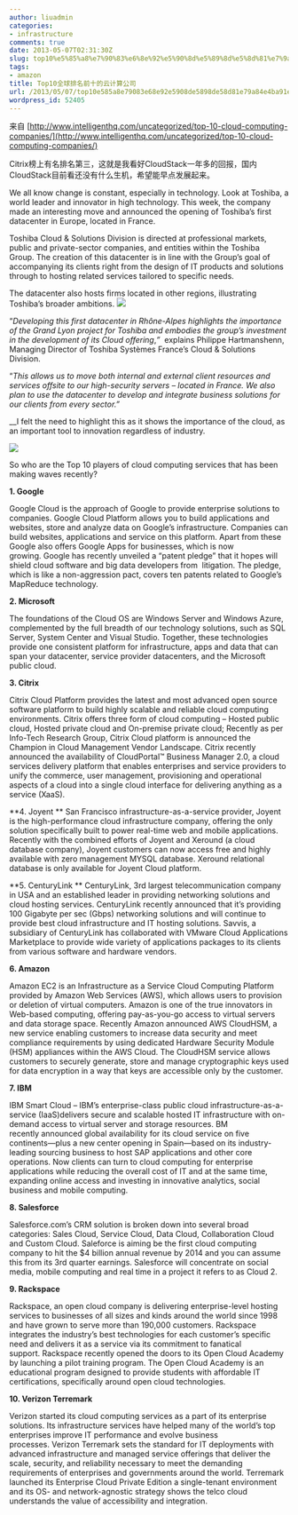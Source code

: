 ```yaml
---
author: liuadmin
categories:
- infrastructure
comments: true
date: 2013-05-07T02:31:30Z
slug: top10%e5%85%a8%e7%90%83%e6%8e%92%e5%90%8d%e5%89%8d%e5%8d%81%e7%9a%84%e4%ba%91%e8%ae%a1%e7%ae%97%e5%85%ac%e5%8f%b8
tags:
- amazon
title: Top10全球排名前十的云计算公司
url: /2013/05/07/top10e585a8e79083e68e92e5908de5898de58d81e79a84e4ba91e8aea1e7ae97e585ace58fb8/
wordpress_id: 52405
---
```


来自 [http://www.intelligenthq.com/uncategorized/top-10-cloud-computing-companies/](http://www.intelligenthq.com/uncategorized/top-10-cloud-computing-companies/)

Citrix榜上有名排名第三，这就是我看好CloudStack一年多的回报，国内CloudStack目前看还没有什么生机，希望能早点发展起来。

We all know change is constant, especially in technology. Look at Toshiba, a world leader and innovator in high technology. This week, the company made an interesting move and announced the opening of Toshiba’s first datacenter in Europe, located in France.

Toshiba Cloud & Solutions Division is directed at professional markets, public and private-sector companies, and entities within the Toshiba Group. The creation of this datacenter is in line with the Group’s goal of accompanying its clients right from the design of IT products and solutions through to hosting related services tailored to specific needs.

The datacenter also hosts firms located in other regions, illustrating Toshiba’s broader ambitions. [![](http://www.intelligenthq.com/wp-content/uploads/2012/10/Cloud-Computing-180x110.jpg)](http://www.intelligenthq.com/wp-content/uploads/2012/10/Cloud-Computing.jpeg)

“_Developing this first datacenter in Rhône-Alpes highlights the importance of the Grand Lyon project for Toshiba and embodies the group’s investment in the development of its Cloud offering_,_”_  explains Philippe Hartmanshenn, Managing Director of Toshiba Systèmes France’s Cloud & Solutions Division.

“_This allows us to move both internal and external client resources and services offsite to our high-security servers – located in France. We also plan to use the datacenter to develop and integrate business solutions for our clients from every sector.”_

__I felt the need to highlight this as it shows the importance of the cloud, as an important tool to innovation regardless of industry.

[![](http://www.intelligenthq.com/wp-content/uploads/2013/03/BeFunky_CloudComputingImage.jpg.jpg)](http://www.intelligenthq.com/wp-content/uploads/2013/03/BeFunky_CloudComputingImage.jpg.jpg)

So who are the Top 10 players of cloud computing services that has been making waves recently?

**1. Google**


Google Cloud is the approach of Google to provide enterprise solutions to companies. Google Cloud Platform allows you to build applications and websites, store and analyze data on Google’s infrastructure. Companies can build websites, applications and service on this platform. Apart from these Google also offers Google Apps for businesses, which is now growing. Google has recently unveiled a “patent pledge” that it hopes will shield cloud software and big data developers from  litigation. The pledge, which is like a non-aggression pact, covers ten patents related to Google’s MapReduce technology.


**2. Microsoft**

The foundations of the Cloud OS are Windows Server and Windows Azure, complemented by the full breadth of our technology solutions, such as SQL Server, System Center and Visual Studio. Together, these technologies provide one consistent platform for infrastructure, apps and data that can span your datacenter, service provider datacenters, and the Microsoft public cloud.

**3. Citrix**

Citrix Cloud Platform provides the latest and most advanced open source software platform to build highly scalable and reliable cloud computing environments. Citrix offers three form of cloud computing – Hosted public cloud, Hosted private cloud and On-premise private cloud; Recently as per Info-Tech Research Group, Citrix Cloud platform is announced the Champion in Cloud Management Vendor Landscape. Citrix recently announced the availability of CloudPortal™ Business Manager 2.0, a cloud services delivery platform that enables enterprises and service providers to unify the commerce, user management, provisioning and operational aspects of a cloud into a single cloud interface for delivering anything as a service (XaaS).

**4. Joyent
**
San Francisco infrastructure-as-a-service provider, Joyent is the high-performance cloud infrastructure company, offering the only solution specifically built to power real-time web and mobile applications. Recently with the combined efforts of Joyent and Xeround (a cloud database company), Joyent customers can now access free and highly available with zero management MYSQL database. Xeround relational database is only available for Joyent Cloud platform.

**5. CenturyLink
**
CenturyLink, 3rd largest telecommunication company in USA and an established leader in providing networking solutions and cloud hosting services. CenturyLink recently announced that it’s providing 100 Gigabyte per sec (Gbps) networking solutions and will continue to provide best cloud infrastructure and IT hosting solutions. Savvis, a subsidiary of CenturyLink has collaborated with VMware Cloud Applications Marketplace to provide wide variety of applications packages to its clients from various software and hardware vendors.

**6. Amazon**

Amazon EC2 is an Infrastructure as a Service Cloud Computing Platform provided by Amazon Web Services (AWS), which allows users to provision or deletion of virtual computers. Amazon is one of the true innovators in Web-based computing, offering pay-as-you-go access to virtual servers and data storage space. Recently Amazon announced AWS CloudHSM, a new service enabling customers to increase data security and meet compliance requirements by using dedicated Hardware Security Module (HSM) appliances within the AWS Cloud. The CloudHSM service allows customers to securely generate, store and manage cryptographic keys used for data encryption in a way that keys are accessible only by the customer.

**7. IBM**

IBM Smart Cloud – IBM’s enterprise-class public cloud infrastructure-as-a-service (IaaS)delivers secure and scalable hosted IT infrastructure with on-demand access to virtual server and storage resources. BM recently announced global availability for its cloud service on five continents—plus a new center opening in Spain—based on its industry-leading sourcing business to host SAP applications and other core operations. Now clients can turn to cloud computing for enterprise applications while reducing the overall cost of IT and at the same time, expanding online access and investing in innovative analytics, social business and mobile computing.

**8. Salesforce**

Salesforce.com’s CRM solution is broken down into several broad categories: Sales Cloud, Service Cloud, Data Cloud, Collaboration Cloud and Custom Cloud. Saleforce is aiming be the first cloud computing company to hit the $4 billion annual revenue by 2014 and you can assume this from its 3rd quarter earnings. Salesforce will concentrate on social media, mobile computing and real time in a project it refers to as Cloud 2.

**9. Rackspace**

Rackspace, an open cloud company is delivering enterprise-level hosting services to businesses of all sizes and kinds around the world since 1998 and have grown to serve more than 190,000 customers. Rackspace integrates the industry’s best technologies for each customer’s specific need and delivers it as a service via its commitment to fanatical support. Rackspace recently opened the doors to its Open Cloud Academy by launching a pilot training program. The Open Cloud Academy is an educational program designed to provide students with affordable IT certifications, specifically around open cloud technologies.

**10. Verizon Terremark**

Verizon started its cloud computing services as a part of its enterprise solutions. Its infrastructure services have helped many of the world’s top enterprises improve IT performance and evolve business processes. Verizon Terremark sets the standard for IT deployments with advanced infrastructure and managed service offerings that deliver the scale, security, and reliability necessary to meet the demanding requirements of enterprises and governments around the world. Terremark launched its Enterprise Cloud Private Edition a single-tenant environment and its OS- and network-agnostic strategy shows the telco cloud understands the value of accessibility and integration.
